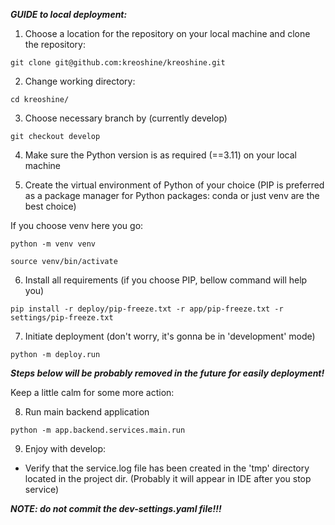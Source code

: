 ***GUIDE to local deployment:***

1. Choose a location for the repository on your local machine and clone the repository:
```angular2html
git clone git@github.com:kreoshine/kreoshine.git
```
2. Change working directory:
```angular2html
cd kreoshine/
```
3. Choose necessary branch by (currently develop)
```angular2html
git checkout develop
```
4. Make sure the Python version is as required (==3.11) on your local machine


5. Create the virtual environment of Python of your choice
(PIP is preferred as a package manager for Python packages: conda or just venv are the best choice)

If you choose venv here you go:
```angular2html
python -m venv venv
```
```angular2html
source venv/bin/activate
```
6. Install all requirements (if you choose PIP, bellow command will help you)
```angular2html
pip install -r deploy/pip-freeze.txt -r app/pip-freeze.txt -r settings/pip-freeze.txt
```
7. Initiate deployment (don't worry, it's gonna be in 'development' mode)
```angular2html
python -m deploy.run
```

***Steps below will be probably removed in the future for easily deployment!***

Keep a little calm for some more action:

8. Run main backend application 
```angular2html
python -m app.backend.services.main.run
```

9. Enjoy with develop:
- Verify that the service.log file has been created in the 'tmp' directory located in the project dir. 
(Probably it will appear in IDE after you stop service) 


***NOTE: do not commit the dev-settings.yaml file!!!***